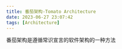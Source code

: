 ```yaml
---
title: 番茄架构-Tomato Architecture
date: 2023-06-27 23:07:42
tags: [Architecture]
---
```


番茄架构是遵循常识宣言的软件架构的一种方法
